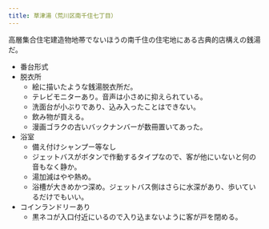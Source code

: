 ```yaml
---
title: 草津湯（荒川区南千住七丁目）
---
```


高層集合住宅建造物地帯でないほうの南千住の住宅地にある古典的店構えの銭湯だ。

* 番台形式
* 脱衣所
  * 絵に描いたような銭湯脱衣所だ。
  * テレビモニターあり。音声は小さめに抑えられている。
  * 洗面台が小ぶりであり、込み入ったことはできない。
  * 飲み物が買える。
  * 漫画ゴラクの古いバックナンバーが数冊置いてあった。
* 浴室
  * 備え付けシャンプー等なし
  * ジェットバスがボタンで作動するタイプなので、客が他にいないと何の音もなく静か。
  * 湯加減はやや熱め。
  * 浴槽が大きめかつ深め。ジェットバス側はさらに水深があり、歩いているだけでもいい。
* コインランドリーあり
  * 黒ネコが入口付近にいるので入り込まないように客が戸を閉める。
